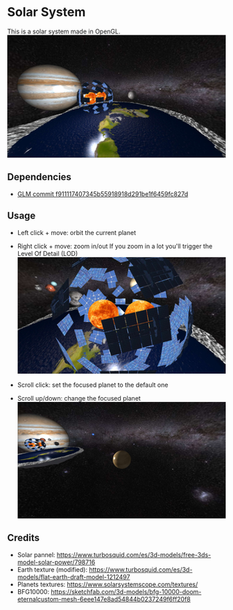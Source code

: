 # Solar System
This is a solar system made in OpenGL.
![Solar System](https://raw.githubusercontent.com/rogermiranda1000/SolarSystem/master/docs/global.jpg)

## Dependencies
- [GLM commit f911117407345b55918918d291be1f6459fc827d](https://github.com/g-truc/glm/tree/f911117407345b55918918d291be1f6459fc827d/glm)

## Usage
- Left click + move: orbit the current planet

- Right click + move: zoom in/out
  If you zoom in a lot you'll trigger the Level Of Detail (LOD)
  ![LOD](https://raw.githubusercontent.com/rogermiranda1000/SolarSystem/master/docs/lod.jpg)

- Scroll click: set the focused planet to the default one

- Scroll up/down: change the focused planet
  ![Focused planet](https://raw.githubusercontent.com/rogermiranda1000/SolarSystem/master/docs/focus.jpg)

## Credits
- Solar pannel: https://www.turbosquid.com/es/3d-models/free-3ds-model-solar-power/798716
- Earth texture (modified): https://www.turbosquid.com/es/3d-models/flat-earth-draft-model-1212497
- Planets textures: https://www.solarsystemscope.com/textures/
- BFG10000: https://sketchfab.com/3d-models/bfg-10000-doom-eternalcustom-mesh-6eee147e8ad54844b0237249f6ff20f8

